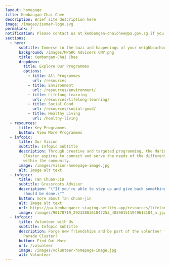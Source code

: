 ```yaml
---
layout: homepage
title: Kembangan-Chai Chee
description: Brief site description here
image: /images/isomer-logo.svg
permalink: /
notification: Please contact us at kembangan-chaichee@pa.gov.sg if you have any queries.
sections:
  - hero:
      subtitle: Immerse in the buzz and happenings of your neighbourhood.
      background: /images/MPGRC Advisers CNY.png
      title: Kembangan-Chai Chee
      dropdown:
        title: Explore Our Programmes
        options:
          - title: All Programmes
            url: /resources
          - title: Environment
            url: /resources/environment/
          - title: Lifelong Learning
            url: /resources/lifelong-learning/
          - title: Social Good
            url: /resources/social-good/
          - title: Healthy Living
            url: /healthy-living
  - resources:
      title: Key Programmes
      button: View More Programmes
  - infopic:
      title: Our Vision
      subtitle: Infopic Subtitle
      description: Through creative and targeted programming, the Marine Parade
        Cluster aspires to connect and serve the needs of the different profiles
        within the community.
      image: /images/vision-homepage-image.jpg
      alt: Image alt text
  - infopic:
      title: Tan Chuan-Jin
      subtitle: Grassroots Adviser
      description: "\"If you're able to step up and give back something, I think that
        should be done.\""
      button: more about Tan chuan-jin
      alt: Image alt text
      url: https://pa-kembangancc-staging.netlify.app/resources/lifelong-learning/
      image: /images/90178719_2923288361047253_403901511949615104_n.jpg
  - infopic:
      title: Volunteer with Us
      subtitle: Infopic Subtitle
      description: Forge new friendships and be part of the volunteer family in Marine
        Parade Cluster!
      button: Find Out More
      url: /volunteer
      image: /images/volunteer-homepage-image.jpg
      alt: Volunteer
---
```

